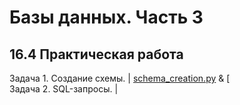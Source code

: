 # Базы данных. Часть 3
## 16.4 Практическая работа

Задача 1. Создание схемы. | [schema_creation.py](https://github.com/wafflelios/Python-Advanced/blob/main/mod16/schema_creation.py) & [<br>
Задача 2. SQL-запросы. |
